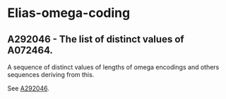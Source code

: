 # Elias-omega-coding
## A292046 - The list of distinct values of A072464.  
A sequence of distinct values of lengths of omega encodings and others sequences deriving from this.

See [A292046](https://oeis.org/A292046).
